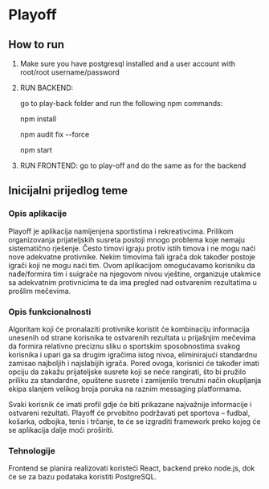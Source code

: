 # Playoff

## How to run

1) Make sure you have postgresql installed and a user account with root/root username/password

2) RUN BACKEND: 

    go to play-back folder and run the following npm commands:
    
    npm install
    
    npm audit fix --force
    
    npm start

3) RUN FRONTEND: go to play-off and do the same as for the backend



## Inicijalni prijedlog teme
### Opis aplikacije
Playoff je aplikacija namijenjena sportistima i rekreativcima. Prilikom organizovanja prijateljskih susreta postoji mnogo problema koje nemaju sistematično rješenje. Često timovi igraju protiv istih timova i ne mogu naći nove adekvatne protivnike. Nekim timovima fali igrača dok također postoje igrači koji ne mogu naći tim. Ovom aplikacijom omogućavamo korisniku da nađe/formira tim i suigrače na njegovom nivou vještine, organizuje utakmice sa adekvatnim protivnicima te da ima pregled nad ostvarenim rezultatima u prošlim mečevima.

### Opis funkcionalnosti
Algoritam koji će pronalaziti protivnike koristit će kombinaciju informacija unesenih od strane korisnika te ostvarenih rezultata u prijašnjim mečevima da formira relativno preciznu sliku o sportskim sposobnostima svakog korisnika i upari ga sa drugim igračima istog nivoa, eliminirajući standardnu zamisao najboljih i najslabijih igrača. Pored ovoga, korisnici će također imati opciju da zakažu prijateljske susrete koji se neće rangirati, što bi pružilo priliku za standardne, opuštene susrete i zamijenilo trenutni način okupljanja ekipa slanjem velikog broja poruka na raznim messaging platformama.

Svaki korisnik će imati profil gdje će biti prikazane najvažnije informacije i ostvareni rezultati. Playoff će prvobitno podržavati pet sportova – fudbal, košarka, odbojka, tenis i trčanje, te će se izgraditi framework preko kojeg će se aplikacija dalje moći proširiti.

### Tehnologije
Frontend se planira realizovati koristeći React, backend preko node.js, dok će se za bazu podataka koristiti PostgreSQL.
